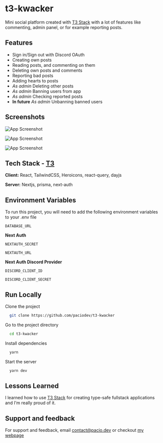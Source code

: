 # t3-kwacker

Mini social platform created with [T3 Stack](https://create.t3.gg) with a lot of features like commenting, admin panel, or for example reporting posts.

## Features

- Sign in/Sign out with Discord OAuth
- Creating own posts
- Reading posts, and commenting on them
- Deleting own posts and comments
- Reporting bad posts
- Adding hearts to posts
- _As admin_ Deleting other posts
- _As admin_ Banning users from app
- _As admin_ Checking reported posts
- **In future** _As admin_ Unbanning banned users

## Screenshots

![App Screenshot](https://i.imgur.com/Gq0bP0L.png)

![App Screenshot](https://i.imgur.com/nJL6qPm.png)

![App Screenshot](https://i.imgur.com/tFgCZQ1.png)

## Tech Stack - [T3](https://create.t3.gg)

**Client:** React, TailwindCSS, Heroicons, react-query, dayjs

**Server:** Nextjs, prisma, next-auth

## Environment Variables

To run this project, you will need to add the following environment variables to your .env file

`DATABASE_URL`

**Next Auth**

`NEXTAUTH_SECRET`

`NEXTAUTH_URL`

**Next Auth Discord Provider**

`DISCORD_CLIENT_ID`

`DISCORD_CLIENT_SECRET`

## Run Locally

Clone the project

```bash
  git clone https://github.com/paciodev/t3-kwacker
```

Go to the project directory

```bash
  cd t3-kwacker
```

Install dependencies

```bash
  yarn
```

Start the server

```bash
  yarn dev
```

## Lessons Learned

I learned how to use [T3 Stack](https://create.t3.gg) for creating type-safe fullstack applications and I'm really proud of it.

## Support and feedback

For support and feedback, email contact@pacio.dev or checkout [my webpage](https://pacio.dev)
